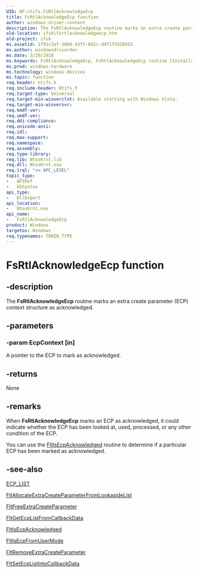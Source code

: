 ```yaml
---
UID: NF:ntifs.FsRtlAcknowledgeEcp
title: FsRtlAcknowledgeEcp function
author: windows-driver-content
description: The FsRtlAcknowledgeEcp routine marks an extra create parameter (ECP) context structure as acknowledged.
old-location: ifsk\fsrtlacknowledgeecp.htm
old-project: ifsk
ms.assetid: 1f91c2ef-300d-43f5-8d2c-d4f2fd326915
ms.author: windowsdriverdev
ms.date: 3/29/2018
ms.keywords: FsRtlAcknowledgeEcp, FsRtlAcknowledgeEcp routine [Installable File System Drivers], fsrtlref_2c3b8577-e61e-4ff3-9443-b3838077d762.xml, ifsk.fsrtlacknowledgeecp, ntifs/FsRtlAcknowledgeEcp
ms.prod: windows-hardware
ms.technology: windows-devices
ms.topic: function
req.header: ntifs.h
req.include-header: Ntifs.h
req.target-type: Universal
req.target-min-winverclnt: Available starting with Windows Vista.
req.target-min-winversvr: 
req.kmdf-ver: 
req.umdf-ver: 
req.ddi-compliance: 
req.unicode-ansi: 
req.idl: 
req.max-support: 
req.namespace: 
req.assembly: 
req.type-library: 
req.lib: NtosKrnl.lib
req.dll: NtosKrnl.exe
req.irql: "<= APC_LEVEL"
topic_type:
-	APIRef
-	kbSyntax
api_type:
-	DllExport
api_location:
-	NtosKrnl.exe
api_name:
-	FsRtlAcknowledgeEcp
product: Windows
targetos: Windows
req.typenames: TOKEN_TYPE
---
```


# FsRtlAcknowledgeEcp function


## -description


The <b>FsRtlAcknowledgeEcp</b> routine marks an extra create parameter (ECP) context structure as acknowledged.


## -parameters




### -param EcpContext [in]

A pointer to the ECP to mark as acknowledged.


## -returns



None




## -remarks



When <b>FsRtlAcknowledgeEcp</b> marks an ECP as acknowledged, it could indicate   whether the ECP has been looked at, used, processed, or any other condition of the ECP.  

You can use the <a href="https://msdn.microsoft.com/library/windows/hardware/ff543321">FltIsEcpAcknowledged</a> routine to determine if a particular ECP has been marked as acknowledged.




## -see-also




<a href="https://msdn.microsoft.com/library/windows/hardware/ff540148">ECP_LIST</a>



<a href="https://msdn.microsoft.com/library/windows/hardware/ff541734">FltAllocateExtraCreateParameterFromLookasideList</a>



<a href="https://msdn.microsoft.com/library/windows/hardware/ff542957">FltFreeExtraCreateParameter</a>



<a href="https://msdn.microsoft.com/library/windows/hardware/ff543016">FltGetEcpListFromCallbackData</a>



<a href="https://msdn.microsoft.com/library/windows/hardware/ff543321">FltIsEcpAcknowledged</a>



<a href="https://msdn.microsoft.com/library/windows/hardware/ff543325">FltIsEcpFromUserMode</a>



<a href="https://msdn.microsoft.com/library/windows/hardware/ff544339">FltRemoveExtraCreateParameter</a>



<a href="https://msdn.microsoft.com/library/windows/hardware/ff544510">FltSetEcpListIntoCallbackData</a>
 

 

